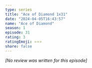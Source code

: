 ```yaml
---
type: series
title: "Ace of Diamond 1x31"
date: "2024-04-05T16:43:57"
name: "Ace of Diamond"
season: 1
episode: 31
rating: 3
ratingEmoji: ⭐️⭐️⭐️
share: false
---
```


_[No review was written for this episode]_
